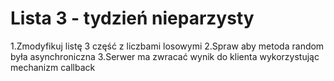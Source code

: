 # Lista 3 - tydzień nieparzysty

1.Zmodyfikuj listę 3 część z liczbami losowymi
2.Spraw aby metoda random była asynchroniczna
3.Serwer ma zwracać wynik do klienta wykorzystując mechanizm callback
